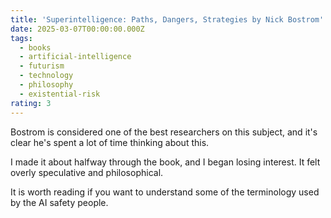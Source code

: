 ```yaml
---
title: 'Superintelligence: Paths, Dangers, Strategies by Nick Bostrom'
date: 2025-03-07T00:00:00.000Z
tags:
  - books
  - artificial-intelligence
  - futurism
  - technology
  - philosophy
  - existential-risk
rating: 3
---
```

Bostrom is considered one of the best researchers on this subject, and it's clear he's spent a lot of time thinking about this.

I made it about halfway through the book, and I began losing interest. It felt overly speculative and philosophical.

It is worth reading if you want to understand some of the terminology used by the AI safety people.
